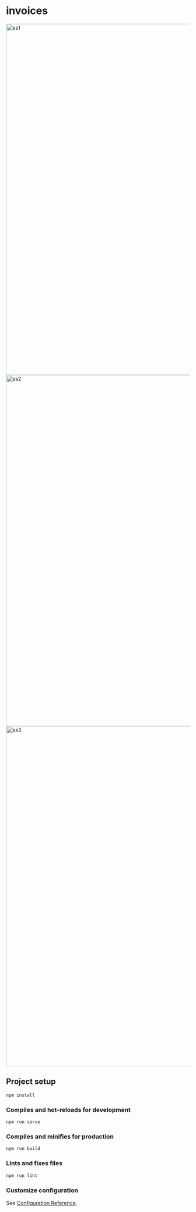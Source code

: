 # invoices

<img width="960" alt="ss1" src="https://user-images.githubusercontent.com/102006174/160262152-9156d74e-5f9f-4eac-a228-9157ece7d4be.PNG">
<img width="960" alt="ss2" src="https://user-images.githubusercontent.com/102006174/160262153-f3b28da8-8cff-4980-b39f-f1e97e03f37c.PNG">
<img width="930" alt="ss3" src="https://user-images.githubusercontent.com/102006174/160262155-aa8dc201-b8fa-4bcf-9b10-97a9e057d2dd.PNG">

## Project setup
```
npm install
```

### Compiles and hot-reloads for development
```
npm run serve
```

### Compiles and minifies for production
```
npm run build
```

### Lints and fixes files
```
npm run lint
```

### Customize configuration
See [Configuration Reference](https://cli.vuejs.org/config/).
